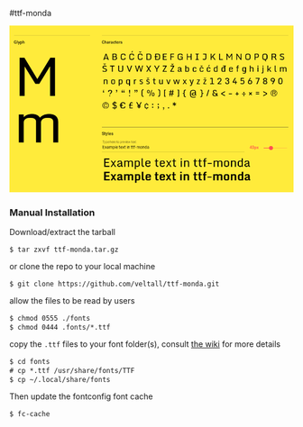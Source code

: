 #ttf-monda

<img src="./res/preview.png" alt="Monda preview" width="650px" />

### Manual Installation
Download/extract the tarball 

    $ tar zxvf ttf-monda.tar.gz

or clone the repo to your local machine

    $ git clone https://github.com/veltall/ttf-monda.git

allow the files to be read by users

    $ chmod 0555 ./fonts
    $ chmod 0444 .fonts/*.ttf

copy the `.ttf` files to your font folder(s), consult [the wiki](https://wiki.archlinux.org/index.php/fonts#Manual_installation) for more details

    $ cd fonts
    # cp *.ttf /usr/share/fonts/TTF
    $ cp ~/.local/share/fonts

Then update the fontconfig font cache

    $ fc-cache
